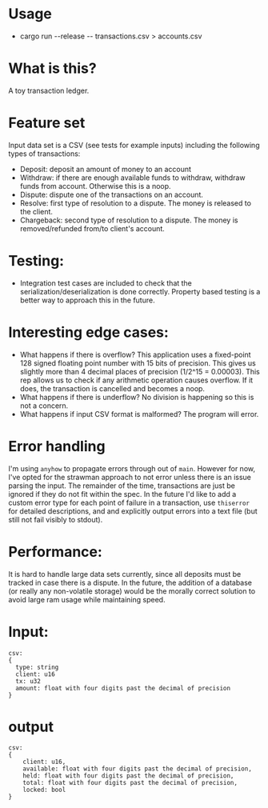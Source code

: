 # Usage
- cargo run --release -- transactions.csv > accounts.csv

# What is this?
A toy transaction ledger.

# Feature set
Input data set is a CSV (see tests for example inputs) including the following types of transactions:

- Deposit: deposit an amount of money to an account
- Withdraw: if there are enough available funds to withdraw, withdraw funds from account. Otherwise this is a noop.
- Dispute: dispute one of the transactions on an account. 
- Resolve: first type of resolution to a dispute. The money is released to the client.
- Chargeback: second type of resolution to a dispute. The money is removed/refunded from/to client's account.

# Testing:
- Integration test cases are included to check that the serialization/deserialization is done correctly. Property based testing is a better way to approach this in the future.

# Interesting edge cases:
- What happens if there is overflow? This application uses a fixed-point 128 signed floating point number with 15 bits of precision. This gives us slightly more than 4 decimal places of precision (1/2^15 = 0.00003). This rep allows us to check if any arithmetic operation causes overflow. If it does, the transaction is cancelled and becomes a noop.
- What happens if there is underflow? No division is happening so this is not a concern.
- What happens if input CSV format is malformed? The program will error.

# Error handling
I'm using `anyhow` to propagate errors through out of `main`. However for now, I've opted for the strawman approach to not error unless there is an issue parsing the input. The remainder of the time, transactions are just be ignored if they do not fit within the spec. In the future I'd like to add a custom error type for each point of failure in a transaction, use `thiserror` for detailed descriptions, and and explicitly output errors into a text file (but still not fail visibly to stdout).

# Performance:
It is hard to handle large data sets currently, since all deposits must be tracked in case there is a dispute. In the future, the addition of a database (or really any non-volatile storage) would be the morally correct solution to avoid large ram usage while maintaining speed.

# Input:

```
csv:
{
  type: string
  client: u16
  tx: u32
  amount: float with four digits past the decimal of precision
}
```

# output
```
csv:
{
    client: u16,
    available: float with four digits past the decimal of precision,
    held: float with four digits past the decimal of precision,
    total: float with four digits past the decimal of precision,
    locked: bool
}
```
